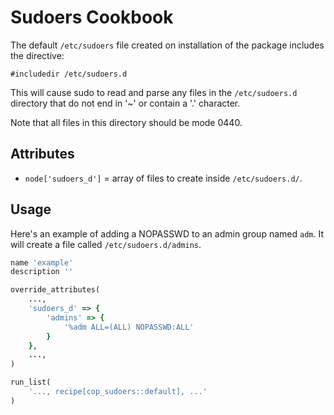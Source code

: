# Sudoers Cookbook

The default `/etc/sudoers` file created on installation of the package includes
the directive:

    #includedir /etc/sudoers.d

This will cause sudo to read and parse any files in the `/etc/sudoers.d` directory
that do not end in '~' or contain a '.' character.

Note that all files in this directory should be mode 0440.

## Attributes
* `node['sudoers_d']` = array of files to create inside `/etc/sudoers.d/`.

## Usage
Here's an example of adding a NOPASSWD to an admin group named `adm`. It will
create a file called `/etc/sudoers.d/admins`.

```ruby
name 'example'
description ''

override_attributes(
    ...,
    'sudoers_d' => {
        'admins' => {
            '%adm ALL=(ALL) NOPASSWD:ALL'
        }
    },
    ...,
)

run_list(
    '..., recipe[cop_sudoers::default], ...'
)
```
